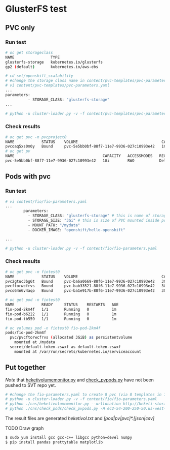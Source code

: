 # GlusterFS test

## PVC only

### Run test

```sh
# oc get storageclass 
NAME                TYPE
glusterfs-storage   kubernetes.io/glusterfs   
gp2 (default)       kubernetes.io/aws-ebs

# cd svt/openshift_scalability
# #change the storage class name in content/pvc-templates/pvc-parameters.yaml
# vi content/pvc-templates/pvc-parameters.yaml
...
parameters:
          - STORAGE_CLASS: "glusterfs-storage"
...

# python -u cluster-loader.py -v -f content/pvc-templates/pvc-parameters.yaml
```

### Check results

```sh
# oc get pvc -n pvcproject0 
NAME            STATUS    VOLUME                                     CAPACITY   ACCESSMODES   STORAGECLASS        AGE
pvcoaq5xs0m0y   Bound     pvc-5e5bb0bf-88f7-11e7-9936-027c10993e42   1Gi        RWO           glusterfs-storage   15s
# oc get pv
NAME                                       CAPACITY   ACCESSMODES   RECLAIMPOLICY   STATUS    CLAIM                       STORAGECLASS        REASON    AGE
pvc-5e5bb0bf-88f7-11e7-9936-027c10993e42   1Gi        RWO           Delete          Bound     pvcproject0/pvcoaq5xs0m0y   glusterfs-storage             23s
```

## Pods with pvc

### Run test

```sh
# vi content/fio/fio-parameters.yaml
...
        parameters:
          - STORAGE_CLASS: "glusterfs-storage" # this is name of storage class to use
          - STORAGE_SIZE: "3Gi" # this is size of PVC mounted inside pod
          - MOUNT_PATH: "/mydata"
          - DOCKER_IMAGE: "openshift/hello-openshift"

...

# python -u cluster-loader.py -v -f content/fio/fio-parameters.yaml
```

### Check results

```sh
# oc get pvc -n fiotest0 
NAME            STATUS    VOLUME                                     CAPACITY   ACCESSMODES   STORAGECLASS        AGE
pvc2gtuc3bg6t   Bound     pvc-ba6a0669-88f6-11e7-9936-027c10993e42   3Gi        RWO           glusterfs-storage   1m
pvcftorwcfrvs   Bound     pvc-bab33521-88f6-11e7-9936-027c10993e42   3Gi        RWO           glusterfs-storage   1m
pvco64n6v4aqo   Bound     pvc-ba1e917b-88f6-11e7-9936-027c10993e42   3Gi        RWO           glusterfs-storage   1m

# oc get pod -n fiotest0
NAME            READY     STATUS    RESTARTS   AGE
fio-pod-2km4f   1/1       Running   0          1m
fio-pod-b6222   1/1       Running   0          1m
fio-pod-tb559   1/1       Running   0          1m

# oc volumes pod -n fiotest0 fio-pod-2km4f
pods/fio-pod-2km4f
  pvc/pvcftorwcfrvs (allocated 3GiB) as persistentvolume
    mounted at /mydata
  secret/default-token-zswxf as default-token-zswxf
    mounted at /var/run/secrets/kubernetes.io/serviceaccount
```


## Put together
_Note_ that [heketivolumemonitor.py](https://github.com/ekuric/openshift/blob/master/cns/heketivolumemonitor.py) and [check_pvpods.py](https://github.com/ekuric/openshift/blob/master/cns/check_pods/check_pvpods.py) have not been pushed to SVT repo yet.

```sh
# #change the fio-parameters.yaml to create 8 pvc (via 8 templates in 1 project)
# python -u cluster-loader.py -v -f content/fio/fio-parameters.yaml
# python ./cns/heketivolumemonitor.py --urllocation http://heketi-storage-glusterfs.0901-9aw.qe.rhcloud.com/volumes --projectname fiotest0 --port 80 --action create --secret 'ReSm+3X58fPATPIym9Z+wYwxj9Zeq/th+b0JRLuUZA4=' --numvol 8
# python ./cns/check_pods/check_pvpods.py -H ec2-54-200-250-50.us-west-2.compute.amazonaws.com --token 1_PsL7BFOXiH3uft9srRra65UGC91fdKJOZV4CmQLuI --check_all -ns fiotest0

```

The result files are generated _heketivol.txt_ and _[pod|pv|pvc]*.[json|csv]_


TODO Draw graph
```sh
$ sudo yum install gcc gcc-c++ libgcc python=devel numpy
$ pip install pandas prettytable matplotlib
```
